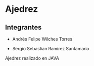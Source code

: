 <h1>Ajedrez</h1>
<h2>Integrantes</h2>
<ul><li>Andr&eacute;s Felipe Wilches Torres</li></ul>
<ul><li>Sergio Sebastian Ramirez Santamaria</li></ul>
<p>Ajedrez realizado en JAVA</p>
